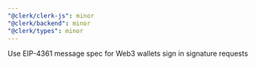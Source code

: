 ```yaml
---
"@clerk/clerk-js": minor
"@clerk/backend": minor
"@clerk/types": minor
---
```


Use EIP-4361 message spec for Web3 wallets sign in signature requests

